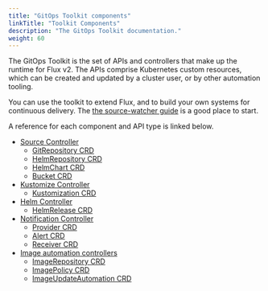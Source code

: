 ```yaml
---
title: "GitOps Toolkit components"
linkTitle: "Toolkit Components"
description: "The GitOps Toolkit documentation."
weight: 60
---
```


The GitOps Toolkit is the set of APIs and controllers that make up the
runtime for Flux v2. The APIs comprise Kubernetes custom resources,
which can be created and updated by a cluster user, or by other
automation tooling.

You can use the toolkit to extend Flux, and to build your own systems
for continuous delivery. The [the source-watcher
guide](../gitops-toolkit/source-watcher/) is a good place to start.

A reference for each component and API type is linked below.

- [Source Controller](source/_index.md)
    - [GitRepository CRD](source/gitrepositories.md)
    - [HelmRepository CRD](source/helmrepositories.md)
    - [HelmChart CRD](source/helmcharts.md)
    - [Bucket CRD](source/buckets.md)
- [Kustomize Controller](kustomize/_index.md)
    - [Kustomization CRD](kustomize/kustomization.md)
- [Helm Controller](helm/_index.md)
    - [HelmRelease CRD](helm/helmreleases.md)
- [Notification Controller](notification/_index.md)
    - [Provider CRD](notification/provider.md)
    - [Alert CRD](notification/alert.md)
    - [Receiver CRD](notification/receiver.md)
- [Image automation controllers](image/_index.md)
    - [ImageRepository CRD](image/imagerepositories.md)
    - [ImagePolicy CRD](image/imagepolicies.md)
    - [ImageUpdateAutomation CRD](image/imageupdateautomations.md)
